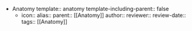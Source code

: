 - Anatomy
  template:: anatomy
  template-including-parent:: false
	- icon:: 
	  alias::
	  parent:: [[Anatomy]] 
	  author:: 
	  reviewer::
	  review-date::
	  tags:: [[Anatomy]]